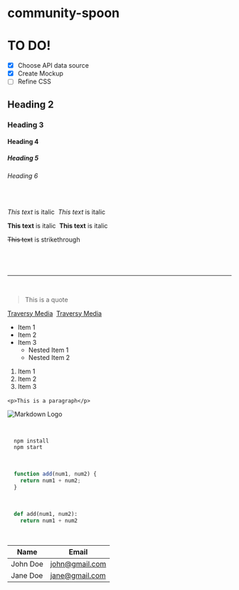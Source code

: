 # community-spoon

<!-- Headings -->
# TO DO!
<!-- Task List -->
* [x] Choose API data source
* [x] Create Mockup
* [ ]  Refine CSS

## Heading 2
### Heading 3
#### Heading 4
##### Heading 5
###### Heading 6
​
<!-- Italics -->
*This text* is italic
​
_This text_ is italic
​
<!-- Strong -->
**This text** is italic
​
__This text__ is italic
​
<!-- Strikethrough -->
~~This text~~ is strikethrough
​
<!-- Horizontal Rule -->
​
---
___
​
<!-- Blockquote -->
> This is a quote
<!-- Links -->
[Traversy Media](http://www.traversymedia.com)
​
[Traversy Media](http://www.traversymedia.com "Traversy Media")
​
<!-- UL -->
* Item 1
* Item 2
* Item 3
  * Nested Item 1
  * Nested Item 2
​
<!-- OL -->
1. Item 1
1. Item 2
1. Item 3
​
<!-- Inline Code Block -->
`<p>This is a paragraph</p>`
​
<!-- Images -->
![Markdown Logo](https://markdown-here.com/img/icon256.png)
​
<!-- Github Markdown -->
​
<!-- Code Blocks -->
```bash
  npm install
  npm start
```
​
```javascript
  function add(num1, num2) {
    return num1 + num2;
  }
```
​
```python
  def add(num1, num2):
    return num1 + num2
```
​
<!-- Tables -->
| Name     | Email          |
| -------- | -------------- |
| John Doe | john@gmail.com |
| Jane Doe | jane@gmail.com |
​